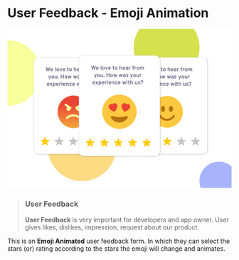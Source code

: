 # User Feedback - Emoji Animation

![user feedback design](https://github.com/nivethjunnithan/Javascript-Applications/blob/main/User%20Feedback/Design/User%20Feedback.png?raw=true)

> ### User Feedback
>
> **User Feedback** is very important for developers and app owner. User gives likes, dislikes, impression, request about our product.

This is an **Emoji Animated** user feedback form. In which they can select the stars (or) rating according to the stars the emoji will change and animates.
